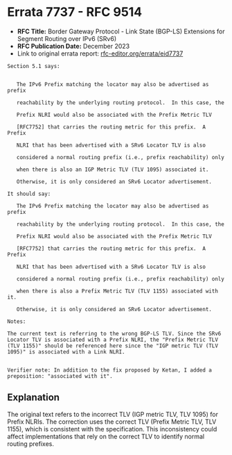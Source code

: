 # Errata 7737 - RFC 9514

- **RFC Title:** Border Gateway Protocol - Link State (BGP-LS) Extensions for Segment Routing over IPv6 (SRv6)
- **RFC Publication Date:** December 2023
- Link to original errata report: [rfc-editor.org/errata/eid7737](https://www.rfc-editor.org/errata/eid7737)

```
Section 5.1 says:


   The IPv6 Prefix matching the locator may also be advertised as prefix
   reachability by the underlying routing protocol.  In this case, the
   Prefix NLRI would also be associated with the Prefix Metric TLV
   [RFC7752] that carries the routing metric for this prefix.  A Prefix
   NLRI that has been advertised with a SRv6 Locator TLV is also
   considered a normal routing prefix (i.e., prefix reachability) only
   when there is also an IGP Metric TLV (TLV 1095) associated it.
   Otherwise, it is only considered an SRv6 Locator advertisement.

It should say:

   The IPv6 Prefix matching the locator may also be advertised as prefix
   reachability by the underlying routing protocol.  In this case, the
   Prefix NLRI would also be associated with the Prefix Metric TLV
   [RFC7752] that carries the routing metric for this prefix.  A Prefix
   NLRI that has been advertised with a SRv6 Locator TLV is also
   considered a normal routing prefix (i.e., prefix reachability) only
   when there is also a Prefix Metric TLV (TLV 1155) associated with it.
   Otherwise, it is only considered an SRv6 Locator advertisement.

Notes:

The current text is referring to the wrong BGP-LS TLV. Since the SRv6 Locator TLV is associated with a Prefix NLRI, the "Prefix Metric TLV (TLV 1155)" should be referenced here since the "IGP metric TLV (TLV 1095)" is associated with a Link NLRI.

Verifier note: In addition to the fix proposed by Ketan, I added a preposition: "associated with it".
```

## Explanation

The original text refers to the incorrect TLV (IGP metric TLV, TLV 1095) for Prefix NLRIs. The correction uses the correct TLV (Prefix Metric TLV, TLV 1155), which is consistent with the specification. This inconsistency could affect implementations that rely on the correct TLV to identify normal routing prefixes.
